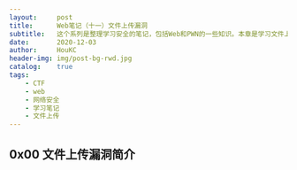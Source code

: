 ```yaml
---
layout:     post
title:      Web笔记（十一）文件上传漏洞
subtitle:   这个系列是整理学习安全的笔记，包括Web和PWN的一些知识。本章是学习文件上传漏洞及一些绕过方法。
date:       2020-12-03
author:     HouKC
header-img: img/post-bg-rwd.jpg
catalog:    true
tags:
    - CTF
    - web
    - 网络安全
    - 学习笔记
    - 文件上传
---
```


## 0x00 文件上传漏洞简介

